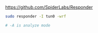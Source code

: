 https://github.com/SpiderLabs/Responder

```bash
sudo responder -I tun0 -wrf

# -A is analyze mode
```